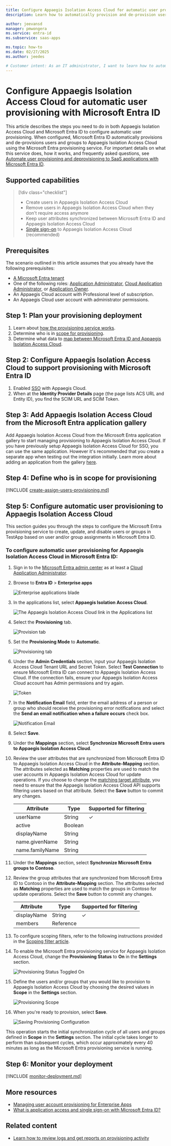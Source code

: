 ```yaml
---
title: Configure Appaegis Isolation Access Cloud for automatic user provisioning with Microsoft Entra ID
description: Learn how to automatically provision and de-provision user accounts from Microsoft Entra ID to Appaegis Isolation Access Cloud.

author: jeevansd
manager: pmwongera
ms.service: entra-id
ms.subservice: saas-apps

ms.topic: how-to
ms.date: 02/27/2025
ms.author: jeedes

# Customer intent: As an IT administrator, I want to learn how to automatically provision and deprovision user accounts from Microsoft Entra ID to Appaegis Isolation Access Cloud so that I can streamline the user management process and ensure that users have the appropriate access to Appaegis Isolation Access Cloud.
---
```


# Configure Appaegis Isolation Access Cloud for automatic user provisioning with Microsoft Entra ID

This article describes the steps you need to do in both Appaegis Isolation Access Cloud and Microsoft Entra ID to configure automatic user provisioning. When configured, Microsoft Entra ID automatically provisions and de-provisions users and groups to Appaegis Isolation Access Cloud using the Microsoft Entra provisioning service. For important details on what this service does, how it works, and frequently asked questions, see [Automate user provisioning and deprovisioning to SaaS applications with Microsoft Entra ID](~/identity/app-provisioning/user-provisioning.md). 


## Supported capabilities
> [!div class="checklist"]
> * Create users in Appaegis Isolation Access Cloud
> * Remove users in Appaegis Isolation Access Cloud when they don't require access anymore
> * Keep user attributes synchronized between Microsoft Entra ID and Appaegis Isolation Access Cloud
> * [Single sign-on](appaegis-isolation-access-cloud-tutorial.md) to Appaegis Isolation Access Cloud (recommended)

## Prerequisites

The scenario outlined in this article assumes that you already have the following prerequisites:

* [A Microsoft Entra tenant](~/identity-platform/quickstart-create-new-tenant.md) 
* One of the following roles: [Application Administrator](/entra/identity/role-based-access-control/permissions-reference#application-administrator), [Cloud Application Administrator](/entra/identity/role-based-access-control/permissions-reference#cloud-application-administrator), or [Application Owner](/entra/fundamentals/users-default-permissions#owned-enterprise-applications).
* An Appaegis Cloud account with Professional level of subscription. 
* An Appaegis Cloud user account with administrator permissions.


## Step 1: Plan your provisioning deployment
1. Learn about [how the provisioning service works](~/identity/app-provisioning/user-provisioning.md).
2. Determine who is in [scope for provisioning](~/identity/app-provisioning/define-conditional-rules-for-provisioning-user-accounts.md).
3. Determine what data to [map between Microsoft Entra ID and Appaegis Isolation Access Cloud](~/identity/app-provisioning/customize-application-attributes.md).

<a name='step-2-configure-appaegis-isolation-access-cloud-to-support-provisioning-with-azure-ad'></a>

## Step 2: Configure Appaegis Isolation Access Cloud to support provisioning with Microsoft Entra ID

1. Enabled [SSO](appaegis-isolation-access-cloud-tutorial.md) with Appaegis Cloud.
2. When at the **Identity Provider Details** page (the page lists ACS URL and Entity ID), you find the SCIM URL and SCIM Token.

<a name='step-3-add-appaegis-isolation-access-cloud-from-the-azure-ad-application-gallery'></a>

## Step 3: Add Appaegis Isolation Access Cloud from the Microsoft Entra application gallery

Add Appaegis Isolation Access Cloud from the Microsoft Entra application gallery to start managing provisioning to Appaegis Isolation Access Cloud. If you have previously setup Appaegis Isolation Access Cloud for SSO, you can use the same application. However it's recommended that you create a separate app when testing out the integration initially. Learn more about adding an application from the gallery [here](~/identity/enterprise-apps/add-application-portal.md). 

## Step 4: Define who is in scope for provisioning 

[!INCLUDE [create-assign-users-provisioning.md](~/identity/saas-apps/includes/create-assign-users-provisioning.md)]

## Step 5: Configure automatic user provisioning to Appaegis Isolation Access Cloud 

This section guides you through the steps to configure the Microsoft Entra provisioning service to create, update, and disable users or groups in TestApp based on user and/or group assignments in Microsoft Entra ID.

<a name='to-configure-automatic-user-provisioning-for-appaegis-isolation-access-cloud-in-azure-ad'></a>

### To configure automatic user provisioning for Appaegis Isolation Access Cloud in Microsoft Entra ID:

1. Sign in to the [Microsoft Entra admin center](https://entra.microsoft.com) as at least a [Cloud Application Administrator](~/identity/role-based-access-control/permissions-reference.md#cloud-application-administrator).
1. Browse to **Entra ID** > **Enterprise apps**

	![Enterprise applications blade](common/enterprise-applications.png)

1. In the applications list, select **Appaegis Isolation Access Cloud**.

	![The Appaegis Isolation Access Cloud link in the Applications list](common/all-applications.png)

3. Select the **Provisioning** tab.

	![Provision tab](common/provisioning.png)

4. Set the **Provisioning Mode** to **Automatic**.

	![Provisioning tab](common/provisioning-automatic.png)

5. Under the **Admin Credentials** section, input your Appaegis Isolation Access Cloud Tenant URL and Secret Token. Select **Test Connection** to ensure Microsoft Entra ID can connect to Appaegis Isolation Access Cloud. If the connection fails, ensure your Appaegis Isolation Access Cloud account has Admin permissions and try again.

 	![Token](common/provisioning-testconnection-tenanturltoken.png)

6. In the **Notification Email** field, enter the email address of a person or group who should receive the provisioning error notifications and select the **Send an email notification when a failure occurs** check box.

	![Notification Email](common/provisioning-notification-email.png)

7. Select **Save**.

8. Under the **Mappings** section, select **Synchronize Microsoft Entra users to Appaegis Isolation Access Cloud**.

9. Review the user attributes that are synchronized from Microsoft Entra ID to Appaegis Isolation Access Cloud in the **Attribute-Mapping** section. The attributes selected as **Matching** properties are used to match the user accounts in Appaegis Isolation Access Cloud for update operations. If you choose to change the [matching target attribute](~/identity/app-provisioning/customize-application-attributes.md), you need to ensure that the Appaegis Isolation Access Cloud API supports filtering users based on that attribute. Select the **Save** button to commit any changes.

    |Attribute|Type|Supported for filtering|
    |---|---|---|
    |userName|String|&check;|
    |active|Boolean||
    |displayName|String||
    |name.givenName|String||
    |name.familyName|String||

10. Under the **Mappings** section, select **Synchronize Microsoft Entra groups to Contoso**.

11. Review the group attributes that are synchronized from Microsoft Entra ID to Contoso in the **Attribute-Mapping** section. The attributes selected as **Matching** properties are used to match the groups in Contoso for update operations. Select the **Save** button to commit any changes.

      |Attribute|Type|Supported for filtering|
      |---|---|---|
      |displayName|String|&check;|
      |members|Reference||

12. To configure scoping filters, refer to the following instructions provided in the [Scoping filter  article](~/identity/app-provisioning/define-conditional-rules-for-provisioning-user-accounts.md).

13. To enable the Microsoft Entra provisioning service for Appaegis Isolation Access Cloud, change the **Provisioning Status** to **On** in the **Settings** section.

	![Provisioning Status Toggled On](common/provisioning-toggle-on.png)

14. Define the users and/or groups that you would like to provision to Appaegis Isolation Access Cloud by choosing the desired values in **Scope** in the **Settings** section.

	![Provisioning Scope](common/provisioning-scope.png)

15. When you're ready to provision, select **Save**.

	![Saving Provisioning Configuration](common/provisioning-configuration-save.png)

This operation starts the initial synchronization cycle of all users and groups defined in **Scope** in the **Settings** section. The initial cycle takes longer to perform than subsequent cycles, which occur approximately every 40 minutes as long as the Microsoft Entra provisioning service is running. 

## Step 6: Monitor your deployment

[!INCLUDE [monitor-deployment.md](~/identity/saas-apps/includes/monitor-deployment.md)]

## More resources

* [Managing user account provisioning for Enterprise Apps](~/identity/app-provisioning/configure-automatic-user-provisioning-portal.md)
* [What is application access and single sign-on with Microsoft Entra ID?](~/identity/enterprise-apps/what-is-single-sign-on.md)

## Related content

* [Learn how to review logs and get reports on provisioning activity](~/identity/app-provisioning/check-status-user-account-provisioning.md)
